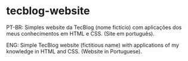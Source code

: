 # tecblog-website
PT-BR: Simples website da TecBlog (nome fictício) com aplicações dos meus conhecimentos em HTML e CSS. (Site em português).  

ENG:  Simple TecBlog website (fictitious name) with applications of my knowledge in HTML and CSS. (Website in Portuguese).
